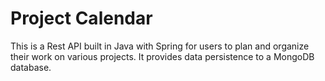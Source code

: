 # Project Calendar
This is a Rest API built in Java with Spring for users to plan and organize their work on various projects. It provides data persistence to a MongoDB database.